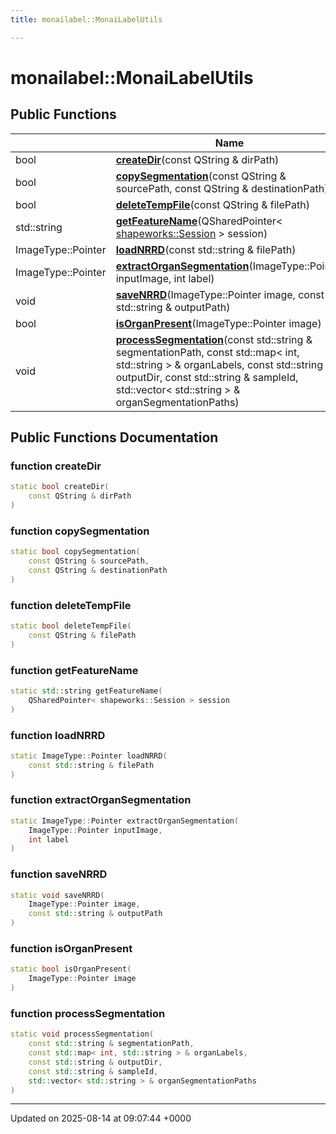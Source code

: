 ```yaml
---
title: monailabel::MonaiLabelUtils

---
```


# monailabel::MonaiLabelUtils





## Public Functions

|                | Name           |
| -------------- | -------------- |
| bool | **[createDir](../Classes/classmonailabel_1_1MonaiLabelUtils.md#function-createdir)**(const QString & dirPath) |
| bool | **[copySegmentation](../Classes/classmonailabel_1_1MonaiLabelUtils.md#function-copysegmentation)**(const QString & sourcePath, const QString & destinationPath) |
| bool | **[deleteTempFile](../Classes/classmonailabel_1_1MonaiLabelUtils.md#function-deletetempfile)**(const QString & filePath) |
| std::string | **[getFeatureName](../Classes/classmonailabel_1_1MonaiLabelUtils.md#function-getfeaturename)**(QSharedPointer< [shapeworks::Session](../Classes/classshapeworks_1_1Session.md) > session) |
| ImageType::Pointer | **[loadNRRD](../Classes/classmonailabel_1_1MonaiLabelUtils.md#function-loadnrrd)**(const std::string & filePath) |
| ImageType::Pointer | **[extractOrganSegmentation](../Classes/classmonailabel_1_1MonaiLabelUtils.md#function-extractorgansegmentation)**(ImageType::Pointer inputImage, int label) |
| void | **[saveNRRD](../Classes/classmonailabel_1_1MonaiLabelUtils.md#function-savenrrd)**(ImageType::Pointer image, const std::string & outputPath) |
| bool | **[isOrganPresent](../Classes/classmonailabel_1_1MonaiLabelUtils.md#function-isorganpresent)**(ImageType::Pointer image) |
| void | **[processSegmentation](../Classes/classmonailabel_1_1MonaiLabelUtils.md#function-processsegmentation)**(const std::string & segmentationPath, const std::map< int, std::string > & organLabels, const std::string & outputDir, const std::string & sampleId, std::vector< std::string > & organSegmentationPaths) |

## Public Functions Documentation

### function createDir

```cpp
static bool createDir(
    const QString & dirPath
)
```


### function copySegmentation

```cpp
static bool copySegmentation(
    const QString & sourcePath,
    const QString & destinationPath
)
```


### function deleteTempFile

```cpp
static bool deleteTempFile(
    const QString & filePath
)
```


### function getFeatureName

```cpp
static std::string getFeatureName(
    QSharedPointer< shapeworks::Session > session
)
```


### function loadNRRD

```cpp
static ImageType::Pointer loadNRRD(
    const std::string & filePath
)
```


### function extractOrganSegmentation

```cpp
static ImageType::Pointer extractOrganSegmentation(
    ImageType::Pointer inputImage,
    int label
)
```


### function saveNRRD

```cpp
static void saveNRRD(
    ImageType::Pointer image,
    const std::string & outputPath
)
```


### function isOrganPresent

```cpp
static bool isOrganPresent(
    ImageType::Pointer image
)
```


### function processSegmentation

```cpp
static void processSegmentation(
    const std::string & segmentationPath,
    const std::map< int, std::string > & organLabels,
    const std::string & outputDir,
    const std::string & sampleId,
    std::vector< std::string > & organSegmentationPaths
)
```


-------------------------------

Updated on 2025-08-14 at 09:07:44 +0000